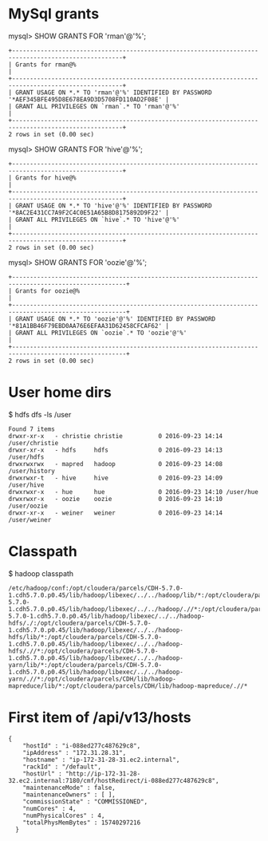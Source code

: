 # MySql grants
mysql> SHOW GRANTS FOR 'rman'@'%';

	+-----------------------------------------------------------------------------------------------------+
	| Grants for rman@%                                                                                   |
	+-----------------------------------------------------------------------------------------------------+
	| GRANT USAGE ON *.* TO 'rman'@'%' IDENTIFIED BY PASSWORD '*AEF345BFE495D8E678EA9D3D5708FD110AD2F08E' |
	| GRANT ALL PRIVILEGES ON `rman`.* TO 'rman'@'%'                                                      |
	+-----------------------------------------------------------------------------------------------------+
	2 rows in set (0.00 sec)

mysql> SHOW GRANTS FOR 'hive'@'%';

	+-----------------------------------------------------------------------------------------------------+
	| Grants for hive@%                                                                                   |
	+-----------------------------------------------------------------------------------------------------+
	| GRANT USAGE ON *.* TO 'hive'@'%' IDENTIFIED BY PASSWORD '*8AC2E431CC7A9F2C4C0E51A65B8D8175892D9F22' |
	| GRANT ALL PRIVILEGES ON `hive`.* TO 'hive'@'%'                                                      |
	+-----------------------------------------------------------------------------------------------------+
	2 rows in set (0.00 sec)

mysql> SHOW GRANTS FOR 'oozie'@'%';

	+------------------------------------------------------------------------------------------------------+
	| Grants for oozie@%                                                                                   |
	+------------------------------------------------------------------------------------------------------+
	| GRANT USAGE ON *.* TO 'oozie'@'%' IDENTIFIED BY PASSWORD '*81A1BB46F79EBD0AA76E6EFAA31D62458CFCAF62' |
	| GRANT ALL PRIVILEGES ON `oozie`.* TO 'oozie'@'%'                                                     |
	+------------------------------------------------------------------------------------------------------+
	2 rows in set (0.00 sec)

# User home dirs
$ hdfs dfs -ls /user

	Found 7 items
	drwxr-xr-x   - christie christie          0 2016-09-23 14:14 /user/christie
	drwxr-xr-x   - hdfs     hdfs              0 2016-09-23 14:13 /user/hdfs
	drwxrwxrwx   - mapred   hadoop            0 2016-09-23 14:08 /user/history
	drwxrwxr-t   - hive     hive              0 2016-09-23 14:09 /user/hive
	drwxrwxr-x   - hue      hue               0 2016-09-23 14:10 /user/hue
	drwxrwxr-x   - oozie    oozie             0 2016-09-23 14:10 /user/oozie
	drwxr-xr-x   - weiner   weiner            0 2016-09-23 14:14 /user/weiner

# Classpath
$ hadoop classpath

	/etc/hadoop/conf:/opt/cloudera/parcels/CDH-5.7.0-1.cdh5.7.0.p0.45/lib/hadoop/libexec/../../hadoop/lib/*:/opt/cloudera/parcels/CDH-5.7.0-1.cdh5.7.0.p0.45/lib/hadoop/libexec/../../hadoop/.//*:/opt/cloudera/parcels/CDH-5.7.0-1.cdh5.7.0.p0.45/lib/hadoop/libexec/../../hadoop-hdfs/./:/opt/cloudera/parcels/CDH-5.7.0-1.cdh5.7.0.p0.45/lib/hadoop/libexec/../../hadoop-hdfs/lib/*:/opt/cloudera/parcels/CDH-5.7.0-1.cdh5.7.0.p0.45/lib/hadoop/libexec/../../hadoop-hdfs/.//*:/opt/cloudera/parcels/CDH-5.7.0-1.cdh5.7.0.p0.45/lib/hadoop/libexec/../../hadoop-yarn/lib/*:/opt/cloudera/parcels/CDH-5.7.0-1.cdh5.7.0.p0.45/lib/hadoop/libexec/../../hadoop-yarn/.//*:/opt/cloudera/parcels/CDH/lib/hadoop-mapreduce/lib/*:/opt/cloudera/parcels/CDH/lib/hadoop-mapreduce/.//*


# First item of /api/v13/hosts
	{
	    "hostId" : "i-088ed277c487629c8",
	    "ipAddress" : "172.31.28.31",
	    "hostname" : "ip-172-31-28-31.ec2.internal",
	    "rackId" : "/default",
	    "hostUrl" : "http://ip-172-31-28-32.ec2.internal:7180/cmf/hostRedirect/i-088ed277c487629c8",
	    "maintenanceMode" : false,
	    "maintenanceOwners" : [ ],
	    "commissionState" : "COMMISSIONED",
	    "numCores" : 4,
	    "numPhysicalCores" : 4,
	    "totalPhysMemBytes" : 15740297216
	  }